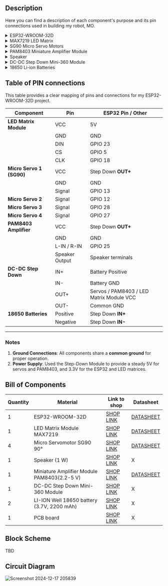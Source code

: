 ## Description
Here you can find a description of each component's purpose and its pin connections used in building my robot, MO.

<details>
  <summary>ESP32-WROOM-32D</summary>

  The ESP32-WROOM-32D acts as the central control unit of the robot, chosen for its compact design, powerful processing capabilities, and integrated Bluetooth connectivity. Bluetooth is essential for remotely controlling the robot’s movements via a virtual remote, as well as for facilitating communication with another robot using the same ESP32 platform. The board powers peripheral components, including servos, an LED matrix, and an amplifier, with all components sharing a common ground. Specific GPIO pins are used to connect modules and peripherals for proper operation.
</details>

<details>
  <summary>MAX7219 LED Matrix</summary>

  The MAX7219 LED Matrix is used to create dynamic animations for the robot's eyes, adding personality by simulating blinking and movement. This module requires a data line (DIN) for receiving commands, connected to GPIO 23 of the ESP32. The chip select (CS) pin is connected to GPIO 5, while the clock (CLK) signal is managed by GPIO 18. Power is supplied through the 5V pin, ensuring compatibility with the ESP32’s voltage output. The second matrix is cascaded by connecting its DIN input to the first matrix's DOUT, sharing the same VCC, GND, and signal pins.
</details>

<details>
  <summary>SG90 Micro Servo Motors</summary>

  The project utilizes four SG90 micro servos to control the robot’s physical movements. Two servos are assigned to move the robot’s arms forward and backward, while the other two operate the mouth to simulate speech. Each servo’s Signal pin is connected to a dedicated ESP32 GPIO pin: GPIO 13, GPIO 12, GPIO 28, and GPIO 27, respectively. The servos are powered via a regulated 5V output from the DC-DC Step Down Module, ensuring stable voltage and avoiding current fluctuations. The ground (GND) of all servos is tied to the common GND of the circuit.
</details>

<details>
  <summary>PAM8403 Miniature Amplifier Module</summary>

  The PAM8403 amplifier module enhances the audio output for the robot’s speech system. Its L-IN/R-IN inputs are connected to GPIO 25 on the ESP32, which transmits the audio signal. Power for the amplifier is provided through the Step Down Module’s OUT+, delivering a steady 5V. The amplifier outputs sound through a connected speaker, with terminals wired to the amplifier’s speaker outputs. A shared GND ensures smooth operation and minimizes noise in the audio output.
</details>

<details>
  <summary>Speaker</summary>

  The speaker emits sound corresponding to the robot's speech, made possible through the PAM8403 amplifier module. The speaker terminals are directly connected to the amplifier’s output pins. The amplifier ensures sufficient audio gain, while the ESP32 provides the signal through GPIO 25. This combination allows the speaker to produce clear and amplified sound.
</details>

<details>
  <summary>DC-DC Step Down Mini-360 Module</summary>

  The DC-DC Step Down Mini-360 module regulates voltage from the 18650 Li-ion batteries. The battery’s positive terminal is connected to the IN+ pin, while the negative terminal connects to IN-. The module outputs a stable 5V through the OUT+ pin, supplying power to the servos and PAM8403 amplifier. The OUT- is connected to the common ground of the system, ensuring consistent and safe voltage distribution for all components.
</details>

<details>
  <summary>18650 Li-ion Batteries</summary>

  I used two 18650 Li-ion batteries (3.7V, 2200mAh) to act as the power source for the entire system. Their combined voltage is regulated by the DC-DC Step Down Module, which outputs 5V for the LED matrix, servos and amplifier. The batteries positive and negative terminals connect to the IN+ and IN- pins of the Step Down module, providing continuous and portable power for the robot.
</details>

## Table of PIN connections
This table provides a clear mapping of pins and connections for my ESP32-WROOM-32D project.

| **Component**               | **Pin**         | **ESP32 Pin / Other**       |
|-----------------------------|-----------------|-----------------------------|
| **LED Matrix Module**       | VCC             | 5V                          |
|                             | GND             | GND                         |
|                             | DIN             | GPIO 23                     |
|                             | CS              | GPIO 5                      |
|                             | CLK             | GPIO 18                     |
| **Micro Servo 1 (SG90)**    | VCC             | Step Down **OUT+**          |
|                             | GND             | GND                         |
|                             | Signal          | GPIO 13                     |
| **Micro Servo 2**           | Signal          | GPIO 12                     |
| **Micro Servo 3**           | Signal          | GPIO 28                     |
| **Micro Servo 4**           | Signal          | GPIO 27                     |
| **PAM8403 Amplifier**       | VCC             | Step Down **OUT+**          |
|                             | GND             | GND                         |
|                             | L-IN / R-IN     | GPIO 25                     |
|                             | Speaker Output  | Speaker terminals           |
| **DC-DC Step Down**         | IN+             | Battery Positive            |
|                             | IN-             | Battery GND                 |
|                             | OUT+            | Servos / PAM8403 / LED Matrix Module VCC        |
|                             | OUT-            | Common GND                  |
| **18650 Batteries**         | Positive        | Step Down **IN+**           |
|                             | Negative        | Step Down **IN-**           |

---

### Notes
1. **Ground Connections**: All components share a **common ground** for proper operation.
2. **Power Supply**: Used the Step-Down Module to provide a steady 5V for servos and PAM8403, and 3.3V for the ESP32 and LED matrices.

## Bill of Components

| Quantity | Material                                   | Link to shop  										                                                                         | Datasheet     |
|----------|--------------------------------------------|------------------------------------------------------------------------------------------------------------------------------------------------------------------------|---------------|
|    1     | ESP32-WROOM-32D                            | [SHOP LINK](https://www.sigmanortec.ro/placa-dezvoltare-esp32-cu-wifi-si-bluetooth)   										 | [DATASHEET](file:///C:/Users/anama/Downloads/esp32-wroom-32d_esp32-wroom-32u_datasheet_en.pdf) |
|    1     | LED Matrix Module MAX7219                  | [SHOP LINK](https://www.optimusdigital.ro/ro/optoelectronice-matrice-de-led-uri/118-modul-cu-matrice-de-led-uri-max7219.html?search_query=matrice+led&results=51)      | [DATASHEET](file:///C:/Users/anama/AppData/Local/Microsoft/Windows/INetCache/IE/D0JNYWEH/MAX7219-Datasheet[1].pdf) |
|    4     | Micro Servomotor SG90 90°                  | [SHOP LINK](https://www.optimusdigital.ro/ro/motoare-servomotoare/26-micro-servomotor-sg90.html?search_query=servomotor&results=116)               			 | [DATASHEET](file:///C:/Users/anama/AppData/Local/Microsoft/Windows/INetCache/IE/D0JNYWEH/Foaie%20de%20Catalog%20Servo%20Motor%20SG90[1].pdf) |
|    1     | Speaker (1 W)                              | [SHOP LINK](https://www.optimusdigital.ro/ro/audio-difuzoare/2147-difuzor-de-1-w.html?search_query=difuzor&results=95&HTTP_REFERER=https%3A%2F%2Fwww.optimusdigital.ro%2Fro%2Fcautare%3Fcontroller%3Dsearch%26orderby%3Dposition%26orderway%3Ddesc%26search_query%3Ddifuzor%26submit_search%3D)               															 |       X       |
|    1     | Miniature Amplifier Module PAM8403(2.2-5 V)| [SHOP LINK](https://www.sigmanortec.ro/modul-amplificator-miniatura-pam8403-22-5v?gad_source=1)               							 | [DATASHEET](https://www.mouser.com/datasheet/2/115/PAM8403-247318.pdf) |
|    1     | DC-DC Step Down Mini-360 Module            | [SHOP LINK](https://www.optimusdigital.ro/ro/surse-coboratoare-reglabile/152-modul-dc-dc-step-down-mini-360.html?search_query=modul+dc-dc+step+down+mini+360&results=1)|       X       |
|    2     | LI-ION Well 18650 battery (3.7V, 2200 mAh) | [SHOP LINK](https://www.dedeman.ro/ro/acumulator-li-ion-well-18650-3-7v-2200-mah/p/1050265)  										 |       X       |
|    1     | PCB board                                  | [SHOP LINK](https://www.sigmanortec.ro/Placa-PCB-prototipare-fata-dubla-7x9cm-p125747328)               								 |       X       |

## Block Scheme
TBD
## Circuit Diagram
![Screenshot 2024-12-17 205839](https://github.com/user-attachments/assets/e362e80a-5fd3-41f1-882b-13bd58c8bb9a)

